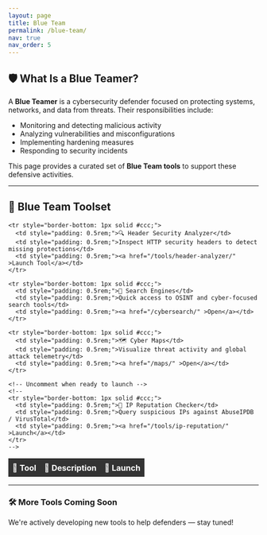```yaml
---
layout: page
title: Blue Team
permalink: /blue-team/
nav: true
nav_order: 5
---
```


## 🛡️ What Is a Blue Teamer?

A **Blue Teamer** is a cybersecurity defender focused on protecting systems, networks, and data from threats. Their responsibilities include:

- Monitoring and detecting malicious activity  
- Analyzing vulnerabilities and misconfigurations  
- Implementing hardening measures  
- Responding to security incidents

This page provides a curated set of **Blue Team tools** to support these defensive activities.

---

## 🔵 Blue Team Toolset

<table style="width: 100%; border-collapse: collapse; margin-top: 1rem;">
  <thead>
    <tr style="background-color: #333; color: white;">
      <th style="padding: 0.5rem;">🔧 Tool</th>
      <th style="padding: 0.5rem;">📝 Description</th>
      <th style="padding: 0.5rem;">🚀 Launch</th>
    </tr>
  </thead>
  <tbody>

    <tr style="border-bottom: 1px solid #ccc;">
      <td style="padding: 0.5rem;">🔍 Header Security Analyzer</td>
      <td style="padding: 0.5rem;">Inspect HTTP security headers to detect missing protections</td>
      <td style="padding: 0.5rem;"><a href="/tools/header-analyzer/" >Launch Tool</a></td>
    </tr>

    <tr style="border-bottom: 1px solid #ccc;">
      <td style="padding: 0.5rem;">🧭 Search Engines</td>
      <td style="padding: 0.5rem;">Quick access to OSINT and cyber-focused search tools</td>
      <td style="padding: 0.5rem;"><a href="/cybersearch/" >Open</a></td>
    </tr>

    <tr style="border-bottom: 1px solid #ccc;">
      <td style="padding: 0.5rem;">🗺️ Cyber Maps</td>
      <td style="padding: 0.5rem;">Visualize threat activity and global attack telemetry</td>
      <td style="padding: 0.5rem;"><a href="/maps/" >Open</a></td>
    </tr>

    <!-- Uncomment when ready to launch -->
    <!--
    <tr style="border-bottom: 1px solid #ccc;">
      <td style="padding: 0.5rem;">📡 IP Reputation Checker</td>
      <td style="padding: 0.5rem;">Query suspicious IPs against AbuseIPDB / VirusTotal</td>
      <td style="padding: 0.5rem;"><a href="/tools/ip-reputation/" >Launch</a></td>
    </tr>
    -->

  </tbody>
</table>

---

### 🛠️ More Tools Coming Soon  
We're actively developing new tools to help defenders — stay tuned!
